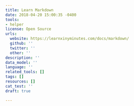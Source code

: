 ```yaml
---
title: Learn Markdown
date: 2018-04-20 15:00:35 -0400
tools:
- helper
license: Open Source
urls:
  website: https://learnxinyminutes.com/docs/markdown/
  github: ''
  twitter: ''
  other: ''
description: ''
data_model: ''
language: ''
related_tools: []
tags: []
resources: []
cat_test: ''
draft: true

---
```


